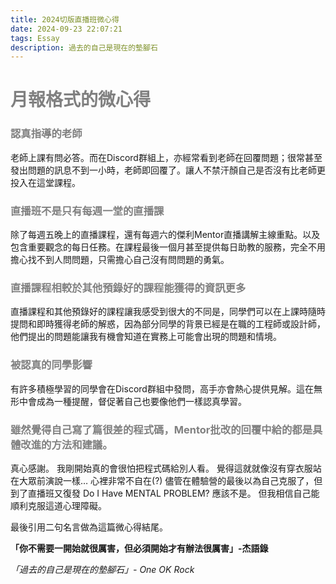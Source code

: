 ```yaml
---
title: 2024切版直播班微心得
date: 2024-09-23 22:07:21
tags: Essay
description: 過去的自己是現在的墊腳石
---
```

# <font color=#808080>月報格式的微心得</font>

### <font color=#808080>認真指導的老師</font>
老師上課有問必答。而在Discord群組上，亦經常看到老師在回覆問題；很常甚至發出問題的訊息不到一小時，老師即回覆了。讓人不禁汗顏自己是否沒有比老師更投入在這堂課程。

### <font color=#808080>直播班不是只有每週一堂的直播課</font>
除了每週五晚上的直播課程，還有每週六的傑利Mentor直播講解主線重點。以及包含重要觀念的每日任務。在課程最後一個月甚至提供每日助教的服務，完全不用擔心找不到人問問題，只需擔心自己沒有問問題的勇氣。

### <font color=#808080>直播課程相較於其他預錄好的課程能獲得的資訊更多</font>
直播課程和其他預錄好的課程讓我感受到很大的不同是，同學們可以在上課時隨時提問和即時獲得老師的解惑，因為部分同學的背景已經是在職的工程師或設計師，他們提出的問題能讓我有機會知道在實務上可能會出現的問題和情境。

### <font color=#808080>被認真的同學影響</font>
有許多積極學習的同學會在Discord群組中發問，高手亦會熱心提供見解。這在無形中會成為一種提醒，督促著自己也要像他們一樣認真學習。

### <font color=#808080>雖然覺得自己寫了篇很差的程式碼，Mentor批改的回覆中給的都是具體改進的方法和建議。</font>
真心感謝。
我剛開始真的會很怕把程式碼給別人看。
覺得這就就像沒有穿衣服站在大眾前演說一樣… 心裡非常不自在(?)
儘管在體驗營的最後以為自己克服了，但到了直播班又復發
Do I Have MENTAL PROBLEM?
應該不是。
但我相信自己能順利克服這道心理障礙。

最後引用二句名言做為這篇微心得結尾。

**「你不需要一開始就很厲害，但必須開始才有辦法很厲害」-杰語錄**

*「過去的自己是現在的墊腳石」- One OK Rock*

